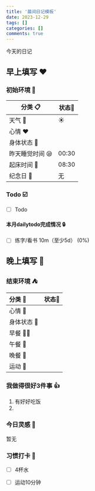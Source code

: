 ```yaml
---
title: '晨间日记模板'
date: 2023-12-29
tags: []
categories: []
comments: true
---
```

今天的日记
<!-- more -->

## 早上填写 :heart:

### 初始环境 :european_castle:

| 分类 :clipboard:                   | 状态:stars: |
| ---------------------------------- | ----------- |
| 天气 :penguin:                     | :sunny:     |
| 心情 :heart:                       |             |
| 身体状态 :information_desk_person: |             |
| 昨天睡觉时间 :sleepy:              | 00:30       |
| 起床时间 :couple_with_heart:       | 08:30       |
| 纪念日 :calendar:                  | 无          |

### Todo :ballot_box_with_check:

- [ ] Todo

#### 本月dailytodo完成情况 :lock:

- [ ] 练字/看书 10m（至少5d） (0%)

## 晚上填写 :bridge_at_night:

### 结束环境 :tent:

| 分类 :blue_book:                   | 状态:stars: |
| :--------------------------------- | ----------- |
| 心情 :heartbeat:                   |             |
| 身体状态 :information_desk_person: |             |
| 早餐 :egg::bread:                  |             |
| 午餐 :stew:                        |             |
| 晚餐 :sushi:                       |             |
| 运动 :dancers:                     |             |

### 我做得很好3件事 :thumbsup:

1. 有好好吃饭
2. 

### 今日灵感 :thought_balloon:

暂无

### 习惯打卡 :high_brightness:

- [ ] 4杯水
- [ ] 运动10分钟

